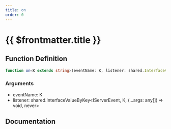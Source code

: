 ```yaml
---
title: on
order: 0
---
```


# {{ $frontmatter.title }}

## Function Definition

```ts
function on<K extends string>(eventName: K, listener: shared.InterfaceValueByKey<IServerEvent, K, (...args: any[]) => void, never>): void;
```

### Arguments

* eventName: K
* listener: shared.InterfaceValueByKey<IServerEvent, K, (...args: any[]) => void, never>

## Documentation

<!--@include: ./parts/on.md-->
